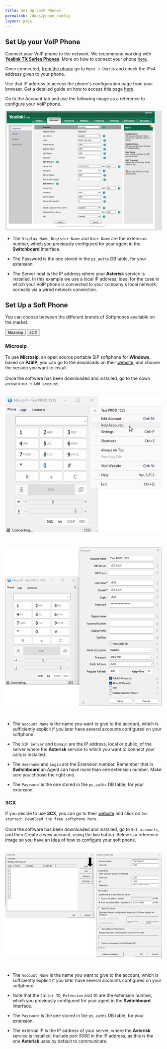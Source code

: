 ```yaml
---
title: Set Up VoIP Phones
permalink: /docs/phone_config
layout: page
---
```


## Set Up your VoIP Phone


Connect your VoIP phone to the network. We recommend working with [**Yealink TX Series Phones**](https://www.yealink.com/en/product-list/ip-phone?filter=t3). More on how to connect your phone [here](https://support-cdn.yealink.com/attachment/upload/attachment/2016-7-8/3/73b4c514-dd7e-4677-a2df-b52d12699bd9/Yealink_SIP-T27G_Quick_Start_Guide_V80_1.pdf).

Once connected, <ins>from the phone</ins> go to `Menu` -> `Status` and check the IPv4 address given to your phone.

Use that IP address to access the phone's configuration page from your browser. Get a detailed guide on how to access this page [here](https://www.3cx.com/sip-phones/manually-configure-yealink-t32g-t38g-t42g-t46g/).

Go to the Account tab and use the following image as a reference to configure your VoIP phone.


![Screenshot: VoIP Phone](./../images/voip_phone_conf.png)


* The `Display Name`, `Register Name` and `User Name` are the extension number, which you previously configured for your agent in the **Switchboard** Interface.

* The Password is the one stored in the `ps_auths` DB table, for your extension.

* The Server host is the IP address where your **Asterisk** service is installed. In this example we use a local IP address, ideal for the case in which your VoIP phone is connected to your company's local network, normally via a wired network connection.


## Set Up a Soft Phone

You can choose between the different brands of Softphones available on the market.

<!-- Tab links -->
<div class="tab">
  <button class="tablinks" onclick="openCity(event, 'Microsip')">Microsip</button>
  <button class="tablinks" onclick="openCity(event, '3CX')">3CX</button>
</div>

<!-- Tab content -->
<div id="Microsip" class="tabcontent" style="display: block;">
  <h3>Microsip</h3>
  To use <b>Microsip</b>, an open source portable SIP softphone for <b>Windows</b>, based on <b>PJSIP</b>; you can go to the downloads on their <a href="https://www.microsip.org/downloads">website</a>, and choose the version you want to install.
  <br><br>
		Once the software has been downloaded and installed, go to the down arrow icon -> <code class="language-plaintext highlighter-rouge">Add account</code>.
	<br><br>
	<p align="center">
  	<img src="./../images/microsip_add_account.png" />
  </p>
  <br>
  <p align="center">
  	<img src="./../images/microsip_new_account.png" />
  </p>
  <br>
  <ul>
	  <li>
	  	<p>The <code class="language-plaintext highlighter-rouge">Account Name</code> is the name you want to give to the account, which is sufficiently explicit if you later have several accounts configured on your softphone.</p>
	  </li>
	  <li>
	    <p>The <code class="language-plaintext highlighter-rouge">SIP Server</code> and <code class="language-plaintext highlighter-rouge">Domain</code> are the IP address, local or public, of the server where the <b>Asterisk</b> service to which you want to connect your calls is installed.</p>
	  </li>
	  <li>
	    <p>The <code class="language-plaintext highlighter-rouge">Username</code> and <code class="language-plaintext highlighter-rouge">Login</code> are the Extension number. Remember that in <b>Switchboard</b> an Agent can have more than one extension number. Make sure you choose the right one.</p>
	  </li>
	  <li>
	    <p>The <code class="language-plaintext highlighter-rouge">Password</code> is the one stored in the <code class="language-plaintext highlighter-rouge">ps_auths</code> DB table, for your extension.</p>
	  </li>
	</ul>
</div>

<div id="3CX" class="tabcontent">
  <h3>3CX</h3>
  If you decide to use <b>3CX</b>, you can go to their <a href="https://www.3cx.com/voip/softphone/">website</a> and click on <code class="language-plaintext highlighter-rouge">Get started: Download the free softphone here</code>.
  <br><br>
	Once the software has been downloaded and installed, go to <code class="language-plaintext highlighter-rouge">Set accounts</code>, and then Create a wew account, using the <code class="language-plaintext highlighter-rouge">New</code> button. Below is a reference image so you have an idea of how to configure your soft phone.
	<br><br>
	<p align="center">
  	<img src="./../images/3cx.png" />
  </p>
  <br>
  <ul>
  	<li>
	  	<p>The <code class="language-plaintext highlighter-rouge">Account Name</code> is the name you want to give to the account, which is sufficiently explicit if you later have several accounts configured on your softphone.</p>
	  </li>
	  <li>
	  	<p>Note that the <code class="language-plaintext highlighter-rouge">Caller ID</code>, <code class="language-plaintext highlighter-rouge">Extension</code> and <code class="language-plaintext highlighter-rouge">ID</code> are the extension number, which you previously configured for your agent in the <b>Switchboard</b> Interface.</p>
	  </li>
	  <li>
	    <p>The <code class="language-plaintext highlighter-rouge">Password</code> is the one stored in the <code class="language-plaintext highlighter-rouge">ps_auths</code> DB table, for your extension.</p>
	  </li>
	  <li>
	    <p>The external IP is the IP address of your server, where the <strong>Asterisk</strong> service is installed. Include port <em>5060</em> in the IP address, as this is the one <strong>Asterisk</strong> uses by default to communicate.</p>
	  </li>
	</ul>
</div>

<script type="text/javascript">
	function openCity(evt, cityName) {
	  // Declare all variables
	  var i, tabcontent, tablinks;

	  // Get all elements with class="tabcontent" and hide them
	  tabcontent = document.getElementsByClassName("tabcontent");
	  for (i = 0; i < tabcontent.length; i++) {
	    tabcontent[i].style.display = "none";
	  }

	  // Get all elements with class="tablinks" and remove the class "active"
	  tablinks = document.getElementsByClassName("tablinks");
	  for (i = 0; i < tablinks.length; i++) {
	    tablinks[i].className = tablinks[i].className.replace(" active", "");
	  }

	  // Show the current tab, and add an "active" class to the button that opened the tab
	  document.getElementById(cityName).style.display = "block";
	  evt.currentTarget.className += " active";
	}
</script>